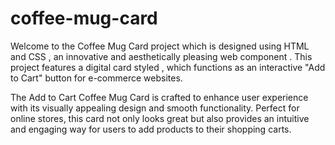 # coffee-mug-card
Welcome to the Coffee Mug Card project which is designed using HTML and CSS , an innovative and aesthetically pleasing web component . This project features a digital card styled , which functions as an interactive "Add to Cart" button for e-commerce websites.

The Add to Cart Coffee Mug Card is crafted to enhance user experience with its visually appealing design and smooth functionality. Perfect for online stores, this card not only looks great but also provides an intuitive and engaging way for users to add products to their shopping carts.
